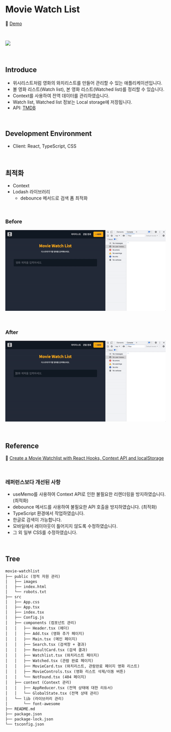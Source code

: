 # Movie Watch List

📎 [Demo](https://nemo-movie-watch-list.herokuapp.com/)

<br/>

![](./public/images/movie-watch-list-16_9.gif)

<br />

## Introduce
- 위시리스트처럼 영화의 와치리스트를 만들어 관리할 수 있는 애플리케이션입니다.
- 볼 영화 리스트(Watch list), 본 영화 리스트(Watched list)를 정리할 수 있습니다.
- Context를 사용하여 전역 데이터를 관리하였습니다.
- Watch list, Watched list 정보는 Local storage에 저장됩니다.
- API: [TMDB](https://www.themoviedb.org/?language=ko)

<br/>

## Development Environment
- Client: React, TypeScript, CSS

<br/>

## 최적화
- Context
- Lodash 라이브러리
	- debounce 메서드로 검색 폼 최적화

<br />

### Before

![](./public/images/lodash-debounce-opt-watch-list-1.gif)

<br />

### After

![](./public/images/lodash-debounce-opt-watch-list-2.gif)

<br />

## Reference
📎 [Create a Movie Watchlist with React Hooks, Context API and localStorage](https://youtu.be/1eO_hNYzaSc)

<br/>


### 레퍼런스보다 개선된 사항
- useMemo를 사용하여 Context API로 인한 불필요한 리렌더링을 방지하였습니다. (최적화)
- debounce 메서드를 사용하여 불필요한 API 호출을 방지하였습니다. (최적화)
- TypeScript 환경에서 작업하였습니다.
- 한글로 검색이 가능합니다.
- 모바일에서 레이아웃이 틀어지지 않도록 수정하였습니다.
- 그 외 일부 CSS를 수정하였습니다.

<br/>


## Tree
```
movie-watchlist
├── public (정적 자원 관리)
│   ├── images
│   ├── index.html
│   └── robots.txt
├── src
│   ├── App.css
│   ├── App.tsx
│   ├── index.tsx
│   ├── Config.js
│   ├── components (컴포넌트 관리)
│   │   ├── Header.tsx (헤더)
│   │   ├── Add.tsx (영화 추가 페이지)
│   │   ├── Main.tsx (메인 페이지)
│   │   ├── Search.tsx (검색창 + 결과)
│   │   ├── ResultCard.tsx (검색 결과)
│   │   ├── Watchlist.tsx (와치리스트 페이지)
│   │   ├── Watched.tsx (관람 완료 페이지)
│   │   ├── MovieCard.tsx (와치리스트, 관람완료 페이지 영화 리스트)
│   │   ├── MovieControls.tsx (영화 리스트 삭제/이동 버튼)
│   │   └── NotFound.tsx (404 페이지)
│   ├── context (Context 관리)
│   │   ├── AppReducer.tsx (전역 상태에 대한 리듀서)
│   │   └── GlobalState.tsx (전역 상태 관리)
│   └── lib (라이브러리 관리)
│       └── font-awesome
├── README.md
├── package.json
├── package-lock.json
└── tsconfig.json
```

